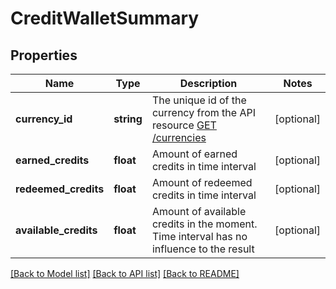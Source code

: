# CreditWalletSummary

## Properties
Name | Type | Description | Notes
------------ | ------------- | ------------- | -------------
**currency_id** | **string** | The unique id of the currency from the API resource [GET /currencies](#tag/Currencies) | [optional] 
**earned_credits** | **float** | Amount of earned credits in time interval | [optional] 
**redeemed_credits** | **float** | Amount of redeemed credits in time interval | [optional] 
**available_credits** | **float** | Amount of available credits in the moment. Time interval has no influence to the result | [optional] 

[[Back to Model list]](../../README.md#documentation-for-models) [[Back to API list]](../../README.md#documentation-for-api-endpoints) [[Back to README]](../../README.md)

